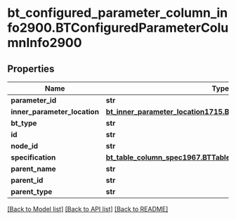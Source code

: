 # bt_configured_parameter_column_info2900.BTConfiguredParameterColumnInfo2900

## Properties
Name | Type | Description | Notes
------------ | ------------- | ------------- | -------------
**parameter_id** | **str** |  | [optional] 
**inner_parameter_location** | [**bt_inner_parameter_location1715.BTInnerParameterLocation1715**](BTInnerParameterLocation1715.md) |  | [optional] 
**bt_type** | **str** |  | [optional] 
**id** | **str** |  | [optional] 
**node_id** | **str** |  | [optional] 
**specification** | [**bt_table_column_spec1967.BTTableColumnSpec1967**](BTTableColumnSpec1967.md) |  | [optional] 
**parent_name** | **str** |  | [optional] 
**parent_id** | **str** |  | [optional] 
**parent_type** | **str** |  | [optional] 

[[Back to Model list]](../README.md#documentation-for-models) [[Back to API list]](../README.md#documentation-for-api-endpoints) [[Back to README]](../README.md)


